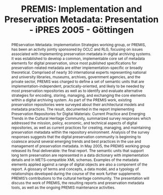 ---
abstract: 'PREservation Metadata: Implementation Strategies working group, or PREMIS,
  has been an activity jointly sponsored by OCLC and RLG, focusing on issues associated
  with implementing preservation metadata in digital archiving systems. It was established
  to develop a common, implementable core set of metadata elements for digital preservation,
  since most published specifications for preservation-related metadata are either
  implementation-specific or broadly theoretical. Comprised of nearly 30 international
  experts representing national and university libraries, museums, archives, government
  agencies, and the private sector, PREMIS was charged to define a set of semantic
  units that are implementation-independent, practically-oriented, and likely to be
  needed by most preservation repositories as well as to identify and evaluate alternative
  strategies for encoding, storing, managing, and exchanging the core elements within
  a digital archiving system.

  As part of the PREMIS work, existing preservation repositories were surveyed about
  their architectural models and metadata practices. The result, documented in the
  report Implementing Preservation Repositories for Digital Materials: Current Practice
  and Emerging Trends in the Cultural Heritage Community, summarized survey responses
  which addressed the mission, policy, economic, and technical aspects of digital
  repositories, as well as current practices for creating, managing, and maintaining
  preservation metadata within the repository environment. Analysis of the survey
  responses suggests that the digital preservation community is beginning to coalesce
  around several emerging trends and best practices in the use and management of preservation
  metadata.

  In May 2005, the PREMIS working group released its final deliverable: the final
  report. The semantic units that support long term preservation are represented in
  a data dictionary with implementation details and in METS-compatible XML schemas.
  Examples of the metadata elements applied against a range of digital objects are
  also a component of the report. A glossary of terms and concepts, a data model,
  and a typology of relationships developed during the course of the work further
  supplements PREMIS’s contributions to the cultural heritage community. The presentation
  will discuss the work of PREMIS, the resulting reports and preservation metadata
  tools, as well as the ongoing PREMIS maintenance activities.'
creators:
- Dale, Robin L.
date: null
document_url: https://services.phaidra.univie.ac.at/api/object/o:295043/download
grand_parent: iPRES
institutions: []
keywords:
- göttingen
landing_page_url: https://phaidra.univie.ac.at/o:295043
language: eng
layout: publication
license: CC BY-SA 3.0 AT
notes_url: null
parent: iPRES 2005
publication_type: paper
size: 89696
slides_url: null
source_name: iPRES
title: 'PREMIS: Implementation and Preservation Metadata: Presentation - iPRES 2005
  - Göttingen'
year: 2005
---